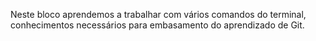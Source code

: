 Neste bloco aprendemos a trabalhar com vários comandos do terminal, conhecimentos necessários para embasamento do aprendizado de Git.
